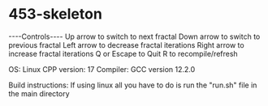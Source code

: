 # 453-skeleton
----Controls----
Up arrow to switch to next fractal
Down arrow to switch to previous fractal
Left arrow to decrease fractal iterations
Right arrow to increase fractal iterations
Q or Escape to Quit
R to recompile/refresh

OS: Linux
CPP version: 17
Compiler: GCC version 12.2.0

Build instructions:
If using linux all you have to do is run the "run.sh" file in the main directory
